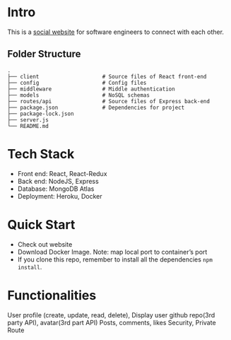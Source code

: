 # Intro
This is a [social website](https://tranquil-oasis-78458.herokuapp.com/) for software engineers to connect with each other.
## Folder Structure
    .
    ├── client                    # Source files of React front-end
    ├── config                    # Config files
    ├── middleware                # Middle authentication
    ├── models                    # NoSQL schemas
    ├── routes/api                # Source files of Express back-end
    ├── package.json              # Dependencies for project
    ├── package-lock.json
    ├── server.js
    └── README.md

# Tech Stack
- Front end: React, React-Redux
- Back end: NodeJS, Express
- Database: MongoDB Atlas
- Deployment: Heroku, Docker

# Quick Start
- Check out website 
- Download Docker Image. Note: map local port to container’s port
- If you clone this repo, remember to install all the dependencies `npm install`.

# Functionalities
User profile (create, update, read, delete), Display user github repo(3rd party API), avatar(3rd part API)
Posts, comments, likes
Security, Private Route